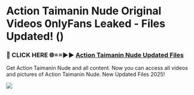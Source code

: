 # Action Taimanin Nude Original Videos 0nlyFans Leaked - Files Updated! ()

<h3>🔴 CLICK HERE 🌐==►► <a href="https://tinyurl.com/2p9ay9w9" rel="nofollow">Action Taimanin Nude Updated Files</a></h3>

Get Action Taimanin Nude and all content. Now you can access all videos and pictures of Action Taimanin Nude. New Updated Files 2025!

[![](https://i.imgur.com/KQgVmj3.gif)](https://tinyurl.com/2p9ay9w9)
